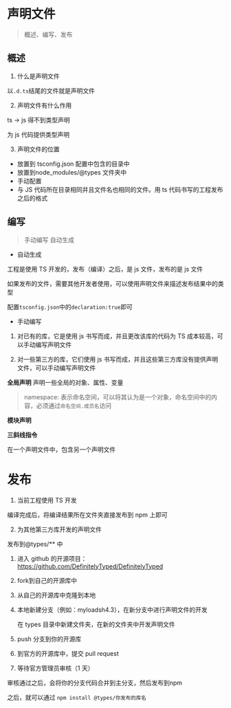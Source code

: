 # 声明文件

> 概述、编写、发布

## 概述
1. 什么是声明文件

以```.d.ts```结尾的文件就是声明文件

2. 声明文件有什么作用

ts -> js 得不到类型声明

为 js 代码提供类型声明

3. 声明文件的位置

- 放置到 tsconfig.json 配置中包含的目录中
- 放置到node_modules/@types 文件夹中
- 手动配置
- 与 JS 代码所在目录相同并且文件名也相同的文件。用 ts 代码书写的工程发布之后的格式


## 编写

> 手动编写 自动生成

- 自动生成

工程是使用 TS 开发的，发布（编译）之后，是 js 文件，发布的是 js 文件

如果发布的文件，需要其他开发者使用，可以使用声明文件来描述发布结果中的类型

配置```tsconfig.json```中的```declaration:true```即可

- 手动编写

1. 对已有的库，它是使用 js 书写而成，并且更改该库的代码为 TS 成本较高，可以手动编写声明文件

2. 对一些第三方的库，它们使用 js 书写而成，并且这些第三方库没有提供声明文件，可以手动编写声明文件

**全局声明**
声明一些全局的对象、属性、变量

> namespace: 表示命名空间，可以将其认为是一个对象，命名空间中的内容，必须通过```命名空间.成员名```访问

**模块声明**


**三斜线指令**

在一个声明文件中，包含另一个声明文件

# 发布
1. 当前工程使用 TS 开发

编译完成后，将编译结果所在文件夹直接发布到 npm 上即可

2. 为其他第三方库开发的声明文件

发布到@types/** 中

1) 进入 github 的开源项目：https://github.com/DefinitelyTyped/DefinitelyTyped

2) fork到自己的开源库中

3) 从自己的开源库中克隆到本地

4) 本地新建分支（例如：myloadsh4.3），在新分支中进行声明文件的开发

    在 types 目录中新建文件夹，在新的文件夹中开发声明文件

5) push 分支到你的开源库 

6) 到官方的开源库中，提交 pull request

7) 等待官方管理员审核（1 天）

审核通过之后，会将你的分支代码合并到主分支，然后发布到npm

之后，就可以通过 ```npm install @types/你发布的库名```

